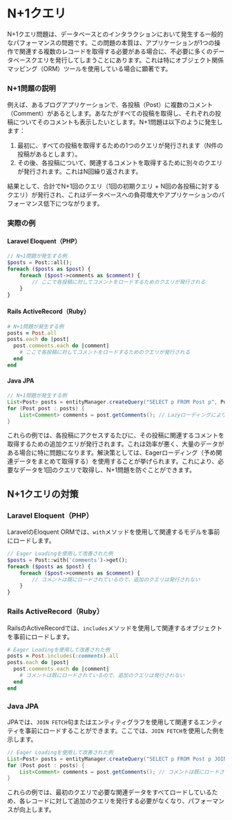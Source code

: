 # N+1クエリ
N+1クエリ問題は、データベースとのインタラクションにおいて発生する一般的なパフォーマンスの問題です。この問題の本質は、アプリケーションが1つの操作で関連する複数のレコードを取得する必要がある場合に、不必要に多くのデータベースクエリを発行してしまうことにあります。これは特にオブジェクト関係マッピング（ORM）ツールを使用している場合に顕著です。

### N+1問題の説明
例えば、あるブログアプリケーションで、各投稿（Post）に複数のコメント（Comment）があるとします。あなたがすべての投稿を取得し、それぞれの投稿についてそのコメントも表示したいとします。N+1問題は以下のように発生します：

1. 最初に、すべての投稿を取得するための1つのクエリが発行されます（N件の投稿があるとします）。
2. その後、各投稿について、関連するコメントを取得するために別々のクエリが発行されます。これはN回繰り返されます。

結果として、合計でN+1回のクエリ（1回の初期クエリ + N回の各投稿に対するクエリ）が発行され、これはデータベースへの負荷増大やアプリケーションのパフォーマンス低下につながります。

### 実際の例

#### Laravel Eloquent（PHP）

```php
// N+1問題が発生する例
$posts = Post::all();
foreach ($posts as $post) {
    foreach ($post->comments as $comment) {
        // ここで各投稿に対してコメントをロードするためのクエリが発行される
    }
}
```

#### Rails ActiveRecord（Ruby）

```ruby
# N+1問題が発生する例
posts = Post.all
posts.each do |post|
  post.comments.each do |comment|
    # ここで各投稿に対してコメントをロードするためのクエリが発行される
  end
end
```

#### Java JPA

```java
// N+1問題が発生する例
List<Post> posts = entityManager.createQuery("SELECT p FROM Post p", Post.class).getResultList();
for (Post post : posts) {
    List<Comment> comments = post.getComments(); // Lazyローディングにより、ここで各投稿に対してコメントをロードするためのクエリが発行される
}
```

これらの例では、各投稿にアクセスするたびに、その投稿に関連するコメントを取得するための追加クエリが発行されます。これは効率が悪く、大量のデータがある場合に特に問題になります。解決策としては、Eagerローディング（予め関連データをまとめて取得する）を使用することが挙げられます。これにより、必要なデータを1回のクエリで取得し、N+1問題を防ぐことができます。

## N+1クエリの対策
### Laravel Eloquent（PHP）

LaravelのEloquent ORMでは、`with`メソッドを使用して関連するモデルを事前にロードします。

```php
// Eager Loadingを使用して改善された例
$posts = Post::with('comments')->get();
foreach ($posts as $post) {
    foreach ($post->comments as $comment) {
        // コメントは既にロードされているので、追加のクエリは発行されない
    }
}
```

### Rails ActiveRecord（Ruby）

RailsのActiveRecordでは、`includes`メソッドを使用して関連するオブジェクトを事前にロードします。

```ruby
# Eager Loadingを使用して改善された例
posts = Post.includes(:comments).all
posts.each do |post|
  post.comments.each do |comment|
    # コメントは既にロードされているので、追加のクエリは発行されない
  end
end
```

### Java JPA

JPAでは、`JOIN FETCH`句またはエンティティグラフを使用して関連するエンティティを事前にロードすることができます。ここでは、`JOIN FETCH`を使用した例を示します。

```java
// Eager Loadingを使用して改善された例
List<Post> posts = entityManager.createQuery("SELECT p FROM Post p JOIN FETCH p.comments", Post.class).getResultList();
for (Post post : posts) {
    List<Comment> comments = post.getComments(); // コメントは既にロードされているので、追加のクエリは発行されない
}
```

これらの例では、最初のクエリで必要な関連データをすべてロードしているため、各レコードに対して追加のクエリを発行する必要がなくなり、パフォーマンスが向上します。